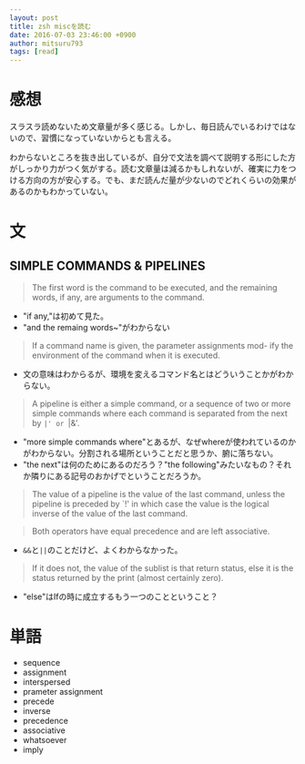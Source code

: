 ```yaml
---
layout: post
title: zsh miscを読む
date: 2016-07-03 23:46:00 +0900
author: mitsuru793
tags: [read]
---
```


# 感想

スラスラ読めないため文章量が多く感じる。しかし、毎日読んでいるわけではないので、習慣になっていないからとも言える。

わからないところを抜き出しているが、自分で文法を調べて説明する形にした方がしっかり力がつく気がする。読む文章量は減るかもしれないが、確実に力をつける方向の方が安心する。でも、まだ読んだ量が少ないのでどれくらいの効果があるのかもわかっていない。

# 文

## SIMPLE COMMANDS & PIPELINES

> The first word is the command to be executed, and the remaining words, if any, are
 arguments to the command.

* "if any,"は初めて見た。
* "and the remaing words~"がわからない

> If a command name is given, the parameter assignments mod- ify the environment of the command when it is executed.

* 文の意味はわからるが、環境を変えるコマンド名とはどういうことかがわからない。

> A pipeline is either a simple command, or a sequence of two or more simple commands where each command is separated from the next by `|' or `|&'.

* "more simple commands where"とあるが、なぜwhereが使われているのかがわからない。分割される場所ということだと思うか、腑に落ちない。
* "the next"は何のためにあるのだろう？"the following"みたいなもの？それか隣りにある記号のおかげでということだろうか。

> The value of a pipeline is the value of the last command, unless the pipeline is preceded by `!' in which case the value is the logical inverse of the value of the last command.

> Both operators have equal precedence and are left associative.

* `&&`と`||`のことだけど、よくわからなかった。

>  If  it  does  not, the  value of the sublist is that return status, else it is the status returned by the print (almost certainly zero).

* "else"はIfの時に成立するもう一つのことということ？

# 単語

* sequence
* assignment
* interspersed
* prameter assignment
* precede
* inverse
* precedence
* associative
* whatsoever
* imply
